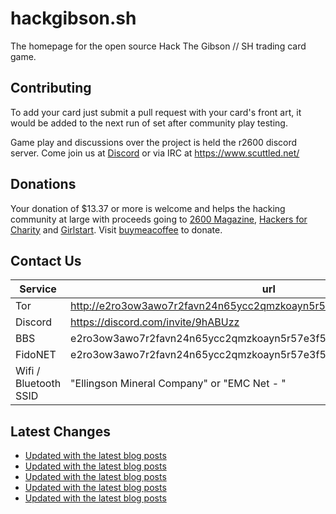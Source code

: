 # hackgibson.sh
The homepage for the open source Hack The Gibson // SH trading card game.


## Contributing

To add your card just submit a pull request with your card's front art, it would be added to the next run of set after community play testing.

Game play and discussions over the project is held the r2600 discord server. Come join us at [Discord](https://discord.com/invite/9hABUzz) or via IRC at https://www.scuttled.net/


## Donations

Your donation of $13.37 or more is welcome and helps the hacking community at large with proceeds going to [2600 Magazine](https://2600.com/), [Hackers for Charity](https://hackersforcharity.org) and [Girlstart](https://girlstart.org).  Visit [buymeacoffee](https://www.buymeacoffee.com/hackgibson.sh) to donate.


## Contact Us

Service | url
-|-
Tor | http://e2ro3ow3awo7r2favn24n65ycc2qmzkoayn5r57e3f56nvjwdcgg32ad.onion
Discord | https://discord.com/invite/9hABUzz
BBS | e2ro3ow3awo7r2favn24n65ycc2qmzkoayn5r57e3f56nvjwdcgg32ad.onion:23
FidoNET | e2ro3ow3awo7r2favn24n65ycc2qmzkoayn5r57e3f56nvjwdcgg32ad.onion:24554
Wifi / Bluetooth SSID | "Ellingson Mineral Company" or "EMC Net - <fidonet address>"

## Latest Changes
<!-- BLOG-POST-LIST:START -->
- [Updated with the latest blog posts](https://github.com/DFW2600/hackgibson.sh/commit/6ca595b0429913848268f2663abaf66c06947a51)
- [Updated with the latest blog posts](https://github.com/DFW2600/hackgibson.sh/commit/e3a8874ab38f86d0081d85a170b8f6cf601f5e10)
- [Updated with the latest blog posts](https://github.com/DFW2600/hackgibson.sh/commit/02d2dddd637de08bab60080626bde2a09d21c02a)
- [Updated with the latest blog posts](https://github.com/DFW2600/hackgibson.sh/commit/ce2f1c8004adbac9899b5c4589495f874d0b6421)
- [Updated with the latest blog posts](https://github.com/DFW2600/hackgibson.sh/commit/90481498610c2fb3e8e9cae4d1c1e897b8220203)
<!-- BLOG-POST-LIST:END -->
